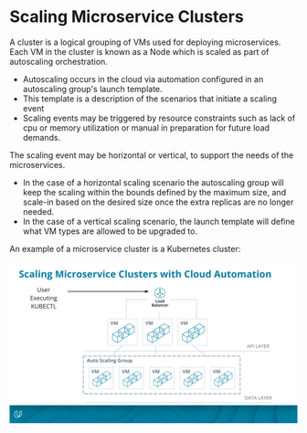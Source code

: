 # Scaling Microservice Clusters

A cluster is a logical grouping of VMs used for deploying microservices. Each VM in the cluster is known as a Node which is scaled as part of autoscaling orchestration.

- Autoscaling occurs in the cloud via automation configured in an autoscaling group's launch template.
- This template is a description of the scenarios that initiate a scaling event
- Scaling events may be triggered by resource constraints such as lack of cpu or memory utilization or manual in preparation for future load demands.

The scaling event may be horizontal or vertical, to support the needs of the microservices.

- In the case of a horizontal scaling scenario the autoscaling group will keep the scaling within the bounds defined by the maximum size, and scale-in based on the desired size once the extra replicas are no longer needed.
- In the case of a vertical scaling scenario, the launch template will define what VM types are allowed to be upgraded to.

An example of a microservice cluster is a Kubernetes cluster:

![image](images/scaling-microservice-clusters.png)
